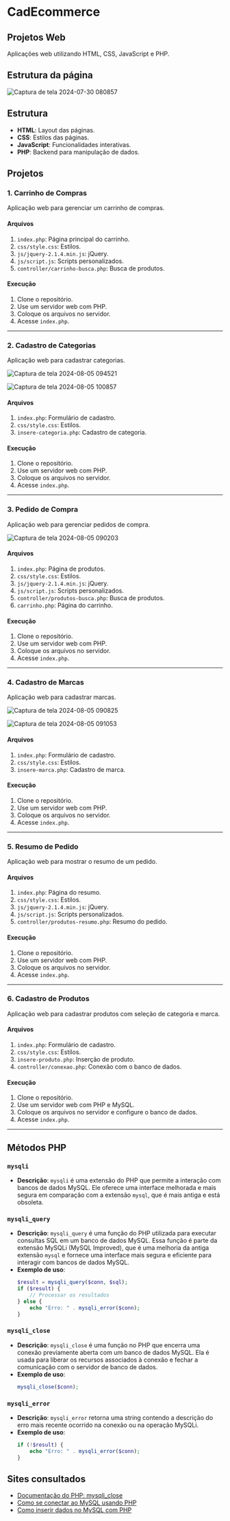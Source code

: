 # CadEcommerce

## Projetos Web

Aplicações web utilizando HTML, CSS, JavaScript e PHP.

## Estrutura da página

![Captura de tela 2024-07-30 080857](https://github.com/user-attachments/assets/94718ad2-2b8c-4ee6-98a4-cc09b38a88eb)

## Estrutura

- **HTML**: Layout das páginas.
- **CSS**: Estilos das páginas.
- **JavaScript**: Funcionalidades interativas.
- **PHP**: Backend para manipulação de dados.

## Projetos

### 1. Carrinho de Compras

Aplicação web para gerenciar um carrinho de compras.

#### Arquivos

1. `index.php`: Página principal do carrinho.
2. `css/style.css`: Estilos.
3. `js/jquery-2.1.4.min.js`: jQuery.
4. `js/script.js`: Scripts personalizados.
5. `controller/carrinho-busca.php`: Busca de produtos.

#### Execução

1. Clone o repositório.
2. Use um servidor web com PHP.
3. Coloque os arquivos no servidor.
4. Acesse `index.php`.

---

### 2. Cadastro de Categorias

Aplicação web para cadastrar categorias.

![Captura de tela 2024-08-05 094521](https://github.com/user-attachments/assets/0a68a919-392e-4948-bc4c-1773f1a07c88)

![Captura de tela 2024-08-05 100857](https://github.com/user-attachments/assets/df8370a3-0598-4a8c-9464-182fc437e595)

#### Arquivos

1. `index.php`: Formulário de cadastro.
2. `css/style.css`: Estilos.
3. `insere-categoria.php`: Cadastro de categoria.

#### Execução

1. Clone o repositório.
2. Use um servidor web com PHP.
3. Coloque os arquivos no servidor.
4. Acesse `index.php`.

---

### 3. Pedido de Compra

Aplicação web para gerenciar pedidos de compra.

![Captura de tela 2024-08-05 090203](https://github.com/user-attachments/assets/10a7e641-430e-43cb-91ce-42118876a903)

#### Arquivos

1. `index.php`: Página de produtos.
2. `css/style.css`: Estilos.
3. `js/jquery-2.1.4.min.js`: jQuery.
4. `js/script.js`: Scripts personalizados.
5. `controller/produtos-busca.php`: Busca de produtos.
6. `carrinho.php`: Página do carrinho.

#### Execução

1. Clone o repositório.
2. Use um servidor web com PHP.
3. Coloque os arquivos no servidor.
4. Acesse `index.php`.

---

### 4. Cadastro de Marcas

Aplicação web para cadastrar marcas.

![Captura de tela 2024-08-05 090825](https://github.com/user-attachments/assets/b1525c30-0a70-4a2f-88f3-263a3fa576a3)

![Captura de tela 2024-08-05 091053](https://github.com/user-attachments/assets/233e9404-1462-4173-9af4-a59fc04a2336)

#### Arquivos

1. `index.php`: Formulário de cadastro.
2. `css/style.css`: Estilos.
3. `insere-marca.php`: Cadastro de marca.

#### Execução

1. Clone o repositório.
2. Use um servidor web com PHP.
3. Coloque os arquivos no servidor.
4. Acesse `index.php`.

---

### 5. Resumo de Pedido

Aplicação web para mostrar o resumo de um pedido.

#### Arquivos

1. `index.php`: Página do resumo.
2. `css/style.css`: Estilos.
3. `js/jquery-2.1.4.min.js`: jQuery.
4. `js/script.js`: Scripts personalizados.
5. `controller/produtos-resumo.php`: Resumo do pedido.

#### Execução

1. Clone o repositório.
2. Use um servidor web com PHP.
3. Coloque os arquivos no servidor.
4. Acesse `index.php`.

---

### 6. Cadastro de Produtos

Aplicação web para cadastrar produtos com seleção de categoria e marca.

#### Arquivos

1. `index.php`: Formulário de cadastro.
2. `css/style.css`: Estilos.
3. `insere-produto.php`: Inserção de produto.
4. `controller/conexao.php`: Conexão com o banco de dados.

#### Execução

1. Clone o repositório.
2. Use um servidor web com PHP e MySQL.
3. Coloque os arquivos no servidor e configure o banco de dados.
4. Acesse `index.php`.

---

## Métodos PHP

### `mysqli`

- **Descrição**: `mysqli` é uma extensão do PHP que permite a interação com bancos de dados MySQL. Ele oferece uma interface melhorada e mais segura em comparação com a extensão `mysql`, que é mais antiga e está obsoleta.

### `mysqli_query`

- **Descrição**: `mysqli_query` é uma função do PHP utilizada para executar consultas SQL em um banco de dados MySQL. Essa função é parte da extensão MySQLi (MySQL Improved), que é uma melhoria da antiga extensão `mysql` e fornece uma interface mais segura e eficiente para interagir com bancos de dados MySQL.
- **Exemplo de uso**:
    ```php
    $result = mysqli_query($conn, $sql);
    if ($result) {
        // Processar os resultados
    } else {
        echo "Erro: " . mysqli_error($conn);
    }
    ```

### `mysqli_close`

- **Descrição**: `mysqli_close` é uma função no PHP que encerra uma conexão previamente aberta com um banco de dados MySQL. Ela é usada para liberar os recursos associados à conexão e fechar a comunicação com o servidor de banco de dados.
- **Exemplo de uso**:
    ```php
    mysqli_close($conn);
    ```

### `mysqli_error`

- **Descrição**: `mysqli_error` retorna uma string contendo a descrição do erro mais recente ocorrido na conexão ou na operação MySQLi.
- **Exemplo de uso**:
    ```php
    if (!$result) {
        echo "Erro: " . mysqli_error($conn);
    }
    ```

## Sites consultados

- [Documentação do PHP: mysqli_close](https://www.php.net/manual/pt_BR/mysqli.close.php)
- [Como se conectar ao MySQL usando PHP](https://www.godaddy.com/pt-br/help/como-se-conectar-ao-mysql-usando-php-216)
- [Como inserir dados no MySQL com PHP](https://www.hostinger.com.br/tutoriais/como-inserir-dados-no-mysql-com-php)
